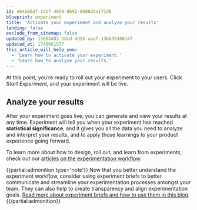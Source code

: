 ```yaml
---
id: e64b00d7-14b7-4959-8b92-8686d3e171d6
blueprint: experiment
title: 'Activate your experiment and analyze your results'
landing: false
exclude_from_sitemap: false
updated_by: 13054dd3-3dcd-4d55-aaaf-13bb99388147
updated_at: 1740661577
this_article_will_help_you:
  - 'Learn how to activate your experiment.'
  - 'Learn how to analyze your results.'
---
```

At this point, you’re ready to roll out your experiment to your users. Click *Start Experiment*, and your experiment will be live.

## Analyze your results

After your experiment goes live, you can generate and view your results at any time. Experiment will tell you when your experiment has reached **statistical significance**, and it gives you all the data you need to analyze and interpret your results, and to apply those learnings to your product experience going forward.

To learn more about how to design, roll out, and learn from experiments, check out our [articles on the experimentation workflow](/docs/feature-experiment/workflow/create).

{{partial:admonition type='note'}}
 Now that you better understand the experiment workflow, consider using experiment briefs to better communicate and streamline your experimentation processes amongst your team. They can also help to create transparency and align experimentation goals. [Read more about experiment briefs and how to use them in this blog](https://amplitude.com/blog/experiment-brief).
{{/partial:admonition}}